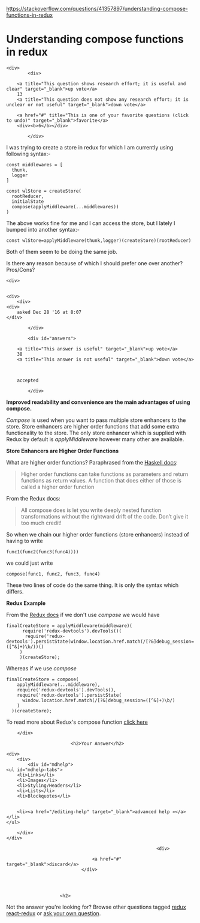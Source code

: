 <a href="https://stackoverflow.com/questions/41357897/understanding-compose-functions-in-redux">https://stackoverflow.com/questions/41357897/understanding-compose-functions-in-redux</a><div id="articleHeader"><h1>Understanding compose functions in redux</h1></div>

            

<div id="question">

        
    <div>
            <div>
                

<div>
        
        <a title="This question shows research effort; it is useful and clear" target="_blank">up vote</a>
        13
        <a title="This question does not show any research effort; it is unclear or not useful" target="_blank">down vote</a>

        <a href="#" title="This is one of your favorite questions (click to undo)" target="_blank">favorite</a>
        <div><b>6</b></div>


</div>

            </div>

            
<div>
    <div>

<p>I was trying to create a store in redux for which I am currently using following syntax:-</p>

<pre><code>const middlewares = [
  thunk,
  logger
]

const wlStore = createStore(
  rootReducer,
  initialState
  compose(applyMiddleware(...middlewares))
)
</code></pre>

<p>The above works fine for me and I can access the store, but I lately I bumped into another syntax:-</p>

<pre><code>const wlStore=applyMiddleware(thunk,logger)(createStore)(rootReducer)
</code></pre>

<p>Both of them seem to be doing the same job.</p>

<p>Is there any reason because of which I should prefer one over another? Pros/Cons?</p>
    </div>
    
    <div>
    

    <div>
        <div>
    <div>
        asked Dec 28 '16 at 8:07
    </div>
    
    
</div>
    </div>
    </div>
</div>

                
            </div>
</div>

            <div id="answers">

                
                




  

<div id="answer-41359312">
    <div>
            <div>
                

<div>
        
        <a title="This answer is useful" target="_blank">up vote</a>
        38
        <a title="This answer is not useful" target="_blank">down vote</a>



        accepted

</div>

            </div>
            


<div>
    <div>
<p><strong>Improved readability and convenience are the main advantages of using compose.</strong></p>

<p><em>Compose</em> is used when you want to pass multiple store enhancers to the store. Store enhancers are higher order functions that add some extra functionality to the store. The only store enhancer which is supplied with Redux by default is <em>applyMiddleware</em> however many other are available.</p>

<p><strong>Store Enhancers are Higher Order Functions</strong></p>

<p>What are higher order functions? Paraphrased from the <a href="http://learnyouahaskell.com/higher-order-functions" target="_blank">Haskell docs</a>:</p>

<blockquote>
  <p>Higher order functions can take functions as parameters and return functions as return
  values. A function that does either of those is called a higher order
  function</p>
</blockquote>

<p>From the Redux docs:</p>

<blockquote>
  <p>All compose does is let you write deeply nested function transformations without the rightward drift of the code. Don’t give it too much credit!</p>
</blockquote>

<p>So when we chain our higher order functions (store enhancers) instead of having to write</p>

<pre><code>func1(func2(func3(func4))))
</code></pre>

<p>we could just write </p>

<pre><code>compose(func1, func2, func3, func4)
</code></pre>

<p>These two lines of code do the same thing. It is only the syntax which differs.</p>

<p><strong>Redux Example</strong></p>

<p>From the <a href="https://paulkogel.gitbooks.io/redux-docs/content/docs/api/compose.html" target="_blank">Redux docs</a> if we don't use <em>compose</em> we would have</p>

<pre><code>finalCreateStore = applyMiddleware(middleware)(
      require('redux-devtools').devTools()(
       require('redux-devtools').persistState(window.location.href.match(/[?&]debug_session=([^&]+)\b/))()
     )
     )(createStore);
</code></pre>

<p>Whereas if we use <em>compose</em></p>

<pre><code>finalCreateStore = compose(
    applyMiddleware(...middleware),
    require('redux-devtools').devTools(),
    require('redux-devtools').persistState(
      window.location.href.match(/[?&]debug_session=([^&]+)\b/)
    )
  )(createStore);
</code></pre>

<p>To read more about Redux's compose function <a href="https://paulkogel.gitbooks.io/redux-docs/content/docs/api/compose.html" target="_blank">click here</a></p>
    </div>
    
</div>
    
        </div>
</div>
                                    
                        
                            
                            
                            
                            <h2>Your Answer</h2>


            
    




<div id="post-editor">

    <div> 
        <div>
            <div id="mdhelp">
    <ul id="mdhelp-tabs">
        <li>Links</li>
        <li>Images</li>
        <li>Styling/Headers</li>
        <li>Lists</li>
        <li>Blockquotes</li>
        
        
        <li><a href="/editing-help" target="_blank">advanced help »</a></li>
    </ul>
    
    

    
    
    

    

    

    

    
</div>
            
        </div>
    </div>

    
    

    

    


    
    
    



</div>

                            

                                                            <div>
                                        
                                    <a href="#" target="_blank">discard</a>
                                </div>
                        



                        <h2>
Not the answer you're looking for?                            Browse other questions tagged <a href="/questions/tagged/redux" title="show questions tagged 'redux'" target="_blank">redux</a> <a href="/questions/tagged/react-redux" title="show questions tagged 'react-redux'" target="_blank">react-redux</a>  or <a href="/questions/ask" target="_blank">ask your own question</a>.                        </h2>
            </div>
        